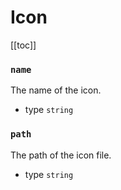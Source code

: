 # Icon

[[toc]]

### `name`
The name of the icon.
* type `string`

### `path`
The path of the icon file.
* type `string`